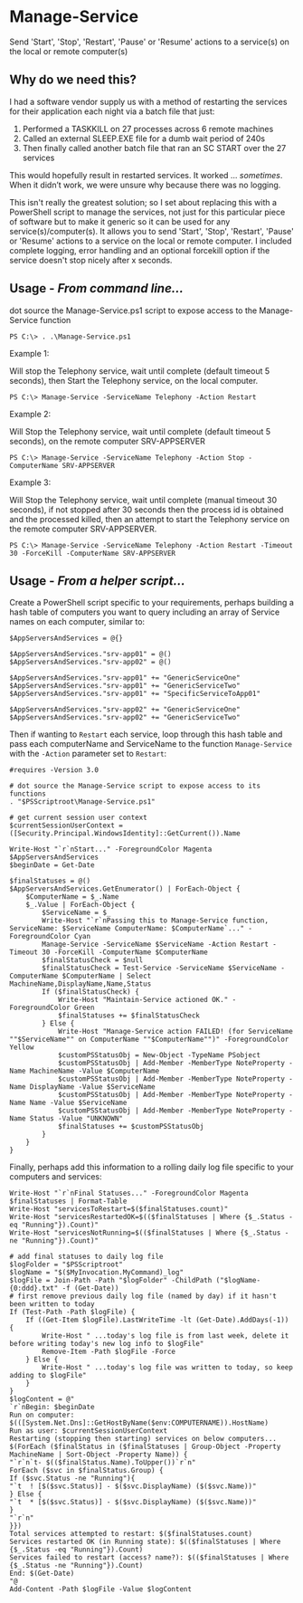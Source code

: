 # Manage-Service
Send 'Start', 'Stop', 'Restart', 'Pause' or 'Resume' actions to a service(s) on the local or remote computer(s)

## Why do we need this?
I had a software vendor supply us with a method of restarting the services for their application each night via a batch file that just:

1. Performed a TASKKILL on 27 processes across 6 remote machines
2. Called an external SLEEP.EXE file for a dumb wait period of 240s
3. Then finally called another batch file that ran an SC START over the 27 services

This would hopefully result in restarted services. It worked … *sometimes*. When it didn’t work, we were unsure why because there was no logging.

This isn't really the greatest solution; so I set about replacing this with a PowerShell script to manage the services, not just for this particular piece of software but to make it generic so it can be used for any service(s)/computer(s). It allows you to send 'Start', 'Stop', 'Restart', 'Pause' or 'Resume' actions to a service on the local or remote computer. I included complete logging, error handling and an optional forcekill option if the service doesn't stop nicely after x seconds.


## Usage - *From command line...*
dot source the Manage-Service.ps1 script to expose access to the Manage-Service function

`PS C:\> . .\Manage-Service.ps1`

Example 1:

Will stop the Telephony service, wait until complete (default timeout 5 seconds), then Start the Telephony service, on the local computer.

`PS C:\> Manage-Service -ServiceName Telephony -Action Restart`
 
Example 2:

Will Stop the Telephony service, wait until complete (default timeout 5 seconds), on the remote computer SRV-APPSERVER

`PS C:\> Manage-Service -ServiceName Telephony -Action Stop -ComputerName SRV-APPSERVER`

Example 3:

Will Stop the Telephony service, wait until complete (manual timeout 30 seconds), if not stopped after 30 seconds then the process id is obtained and the processed killed, then an attempt to start the Telephony service on the remote computer SRV-APPSERVER.

`PS C:\> Manage-Service -ServiceName Telephony -Action Restart -Timeout 30 -ForceKill -ComputerName SRV-APPSERVER`



## Usage - *From a helper script...*

Create a PowerShell script specific to your requirements, perhaps building a hash table of computers you want to query including an array of Service names on each computer, similar to:
```
$AppServersAndServices = @{}

$AppServersAndServices."srv-app01" = @()
$AppServersAndServices."srv-app02" = @()

$AppServersAndServices."srv-app01" += "GenericServiceOne"
$AppServersAndServices."srv-app01" += "GenericServiceTwo"
$AppServersAndServices."srv-app01" += "SpecificServiceToApp01"

$AppServersAndServices."srv-app02" += "GenericServiceOne"
$AppServersAndServices."srv-app02" += "GenericServiceTwo"
```

Then if wanting to `Restart` each service, loop through this hash table and pass each computerName and ServiceName to the function `Manage-Service` with the `-Action` parameter set to `Restart`:
```
#requires -Version 3.0

# dot source the Manage-Service script to expose access to its functions
. "$PSScriptroot\Manage-Service.ps1"

# get current session user context
$currentSessionUserContext = ([Security.Principal.WindowsIdentity]::GetCurrent()).Name

Write-Host "`r`nStart..." -ForegroundColor Magenta
$AppServersAndServices
$beginDate = Get-Date

$finalStatuses = @()
$AppServersAndServices.GetEnumerator() | ForEach-Object {
    $ComputerName = $_.Name
    $_.Value | ForEach-Object {
        $ServiceName = $_
        Write-Host "`r`nPassing this to Manage-Service function, ServiceName: $ServiceName ComputerName: $ComputerName`..." -ForegroundColor Cyan
        Manage-Service -ServiceName $ServiceName -Action Restart -Timeout 30 -ForceKill -ComputerName $ComputerName
        $finalStatusCheck = $null
        $finalStatusCheck = Test-Service -ServiceName $ServiceName -ComputerName $ComputerName | Select MachineName,DisplayName,Name,Status
        If ($finalStatusCheck) {
            Write-Host "Maintain-Service actioned OK." -ForegroundColor Green
            $finalStatuses += $finalStatusCheck
        } Else {
            Write-Host "Manage-Service action FAILED! (for ServiceName ""$ServiceName"" on ComputerName ""$ComputerName"")" -ForegroundColor Yellow
            $customPSStatusObj = New-Object -TypeName PSobject
            $customPSStatusObj | Add-Member -MemberType NoteProperty -Name MachineName -Value $ComputerName
            $customPSStatusObj | Add-Member -MemberType NoteProperty -Name DisplayName -Value $ServiceName
            $customPSStatusObj | Add-Member -MemberType NoteProperty -Name Name -Value $ServiceName
            $customPSStatusObj | Add-Member -MemberType NoteProperty -Name Status -Value "UNKNOWN"
            $finalStatuses += $customPSStatusObj
        }
    }
}
```

Finally, perhaps add this information to a rolling daily log file specific to your computers and services:

```
Write-Host "`r`nFinal Statuses..." -ForegroundColor Magenta
$finalStatuses | Format-Table
Write-Host "servicesToRestart=$($finalStatuses.count)"
Write-Host "servicesRestartedOK=$(($finalStatuses | Where {$_.Status -eq "Running"}).Count)"
Write-Host "servicesNotRunning=$(($finalStatuses | Where {$_.Status -ne "Running"}).Count)"

# add final statuses to daily log file
$logFolder = "$PSScriptroot"
$logName = "$($MyInvocation.MyCommand)_log"
$logFile = Join-Path -Path "$logFolder" -ChildPath ("$logName-{0:ddd}.txt" -f (Get-Date))
# first remove previous daily log file (named by day) if it hasn't been written to today
If (Test-Path -Path $logFile) {
    If ((Get-Item $logFile).LastWriteTime -lt (Get-Date).AddDays(-1)) {
        Write-Host " ...today's log file is from last week, delete it before writing today's new log info to $logFile"
        Remove-Item -Path $logFile -Force
    } Else {
        Write-Host " ...today's log file was written to today, so keep adding to $logFile"
    }
}
$logContent = @"
`r`nBegin: $beginDate
Run on computer: $(([System.Net.Dns]::GetHostByName($env:COMPUTERNAME)).HostName)
Run as user: $currentSessionUserContext
Restarting (stopping then starting) services on below computers...
$(ForEach ($finalStatus in ($finalStatuses | Group-Object -Property MachineName | Sort-Object -Property Name)) {
"`r`n`t- $(($finalStatus.Name).ToUpper())`r`n"
ForEach ($svc in $finalStatus.Group) {
If ($svc.Status -ne "Running"){
"`t  ! [$($svc.Status)] - $($svc.DisplayName) ($($svc.Name))"
} Else {
"`t  * [$($svc.Status)] - $($svc.DisplayName) ($($svc.Name))"
}
"`r`n"
}})
Total services attempted to restart: $($finalStatuses.count)
Services restarted OK (in Running state): $(($finalStatuses | Where {$_.Status -eq "Running"}).Count)
Services failed to restart (access? name?): $(($finalStatuses | Where {$_.Status -ne "Running"}).Count)
End: $(Get-Date)
"@
Add-Content -Path $logFile -Value $logContent
```

